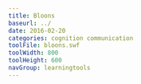 ```yaml
---
title: Bloons
baseurl: ../
date: 2016-02-20
categories: cognition communication
toolFile: bloons.swf
toolWidth: 800
toolHeight: 600
navGroup: learningtools
---
```

